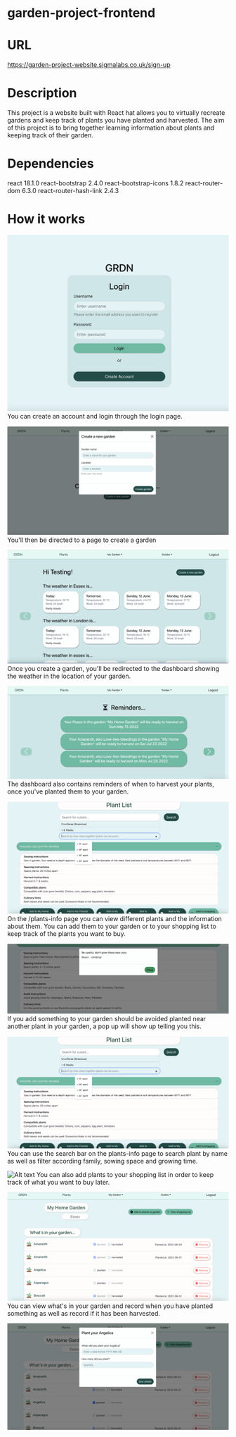 # garden-project-frontend

# URL

https://garden-project-website.sigmalabs.co.uk/sign-up

# Description

This project is a website built with React hat allows you to virtually recreate gardens and keep track of plants you have planted and harvested. The aim of this project is to bring together learning information about plants and keeping track of their garden.

# Dependencies

react 18.1.0
react-bootstrap 2.4.0
react-bootstrap-icons 1.8.2
react-router-dom 6.3.0
react-router-hash-link 2.4.3

# How it works

![Alt text](/login.png "Login")
You can create an account and login through the login page.

![Alt text](/create-garden.png "Create Garden")
You'll then be directed to a page to create a garden

![Alt text](/weather.png "Weather")
Once you create a garden, you'll be redirected to the dashboard showing the weather in the location of your garden.

![Alt text](/reminders.png "Reminders")
The dashboard also contains reminders of when to harvest your plants, once you've planted them to your garden.

![Alt text](/search.png "Search Plants")
On the /plants-info page you can view different plants and the information about them. You can add them to your garden or to your shopping list to keep track of the plants you want to buy.

![Alt text](/avoid.png "Search Plants")
If you add something to your garden should be avoided planted near another plant in your garden, a pop up will show up telling you this.

![Alt text](/search.png)
You can use the search bar on the plants-info page to search plant by name as well as filter according family, sowing space and growing time.

![Alt text](/shopping.png "Shopping list")
You can also add plants to your shopping list in order to keep track of what you want to buy later.

![Alt text](./garden.png "Garden")
You can view what's in your garden and record when you have planted something as well as record if it has been harvested.

![Alt text](./plant.png "Garden")
